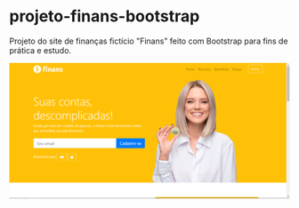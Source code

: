 # projeto-finans-bootstrap
Projeto do site de finanças fictício "Finans" feito com Bootstrap para fins de prática e estudo.

![](screenshot.png)
